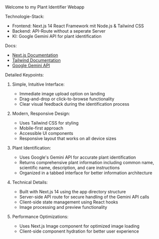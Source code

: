Welcome to my Plant Identifier Webapp

Technologie-Stack:
- Frontend: Next.js 14 React Framework mit Node.js & Tailwind CSS
- Backend: API-Route without a seperate Server
- KI:  Google Gemini API for plant identification


Docs:
- [Next.js Documentation](https://nextjs.org/docs) 
- [Tailwind Documentation](https://tailwindcss.com/docs/installation/using-vite)
- [Google Gemini API](https://ai.google.dev/?utm_source=website&utm_medium=referral&utm_campaign=geminichat&utm_content)

Detailed Keypoints:

1. Simple, Intuitive Interface:
    - Immediate image upload option on landing
    - Drag-and-drop or click-to-browse functionality
    - Clear visual feedback during the identification process

2. Modern, Responsive Design:
    - Uses Tailwind CSS for styling
    - Mobile-first approach
    - Accessible UI components
    - Responsive layout that works on all device sizes

3. Plant Identification:
    - Uses Google's Gemini API for accurate plant identification
    - Returns comprehensive plant information including common name, scientific name, description, and care instructions
    - Organized in a tabbed interface for better information architecture

4. Technical Details:
    - Built with Next.js 14 using the app directory structure
    - Server-side API route for secure handling of the Gemini API calls
    - Client-side state management using React hooks
    - Image processing and preview functionality

5. Performance Optimizations:
    - Uses Next.js Image component for optimized image loading
    - Client-side component hydration for better user experience
